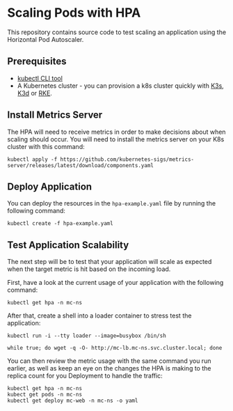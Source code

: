 # Scaling Pods with HPA
This repository contains source code to test scaling an application using the Horizontal Pod Autoscaler. 

## Prerequisites
* [kubectl CLI tool]()
* A Kubernetes cluster - you can provision a k8s cluster quickly with [K3s](), [K3d]() or [RKE](). 

## Install Metrics Server
The HPA will need to receive metrics in order to make decisions about when scaling should occur. You will need to install the metrics server on your K8s cluster with this command:
```
kubectl apply -f https://github.com/kubernetes-sigs/metrics-server/releases/latest/download/components.yaml
```

## Deploy Application
You can deploy the resources in the `hpa-example.yaml` file by running the following command:
```
kubectl create -f hpa-example.yaml
```

## Test Application Scalability
The next step will be to test that your application will scale as expected when the target metric is hit based on the incoming load.

First, have a look at the current usage of your application with the following command:
```
kubectl get hpa -n mc-ns
```

After that, create a shell into a loader container to stress test the application:
```
kubectl run -i --tty loader --image=busybox /bin/sh

while true; do wget -q -O- http://mc-lb.mc-ns.svc.cluster.local; done
```

You can then review the metric usage with the same command you run earlier, as well as keep an eye on the changes the HPA is making to the replica count for you Deployment to handle the traffic:
```
kubectl get hpa -n mc-ns
kubect get pods -n mc-ns
kubectl get deploy mc-web -n mc-ns -o yaml
```
